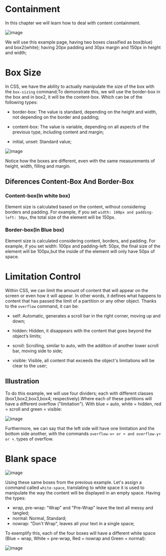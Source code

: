 # Containment 
In this chapter we will learn how to deal with content containment.
 
![image](https://github.com/Karlos-Eduardo-Mrqs/Construcao-Html-Css-Javascript/assets/172524894/4192dd64-b140-49ca-9707-446cc1db1741)

We will use this example page, having two boxes classified as box(blue) and box2(white); having 20px padding and 30px margin and 150px in height and width;

# Box Size
In CSS, we have the ability to actually manipulate the size of the box with the ``box-sizing`` command;To demonstrate this, we will use the border-box in the box and in box2, it will be the content-box. Which can be of the following types:

- border-box:
The value is standard, depending on the height and width, not depending on the border and padding;

- content-box:
The value is variable, depending on all aspects of the previous type, including content and margin;

- initial, unset:
Standard value;

![image](https://github.com/Karlos-Eduardo-Mrqs/Construcao-Html-Css-Javascript/assets/172524894/a85ababc-5744-4756-9b43-700d2ba1ac67)

Notice how the boxes are different, even with the same measurements of height, width, filling and margin.

## Diferences Content-Box And Border-Box

### Content-box(In white box)
Element size is calculated based on the content, without considering borders and padding. For example, if you set ``width: 100px and padding-left: 50px``, the total size of the element will be 150px.  

### Border-box(In Blue box)
Element size is calculated considering content, borders, and padding. For example, if you set width: 100px and padding-left: 50px, the final size of the element will be 100px,but the inside of the element will only have 50px of space.

# Limitation Control
Within CSS, we can limit the amount of content that will appear on the screen or even how it will appear.
In other words, it defines what happens to content that has passed the limit of a partition or any other object.
Thanks to the ``overflow`` command, it can be:
- self:
Automatic, generates a scroll bar in the right corner, moving up and down;

- hidden:
Hidden, it disappears with the content that goes beyond the object’s limits;

- scroll:
Scrolling, similar to auto, with the addition of another lower scroll bar, moving side to side;

- visible:
Visible, all content that exceeds the object's limitations will be clear to the user;

## Illustration
To do this example, we will use four dividers; each with different classes (box1,box2,box3,box4; respectively).Where each of these partitions will have a different overflow ("limitation"). With blue = auto, white = hidden, red = scroll and green = visible:

![image](https://github.com/Karlos-Eduardo-Mrqs/Construcao-Html-Css-Javascript/assets/172524894/96adc5e6-aab0-4509-9e1d-35c1de556327)

Furthermore, we can say that the left side will have one limitation and the bottom side another, with the commands ``overflow-x⬅️ or ➡️ and overflow-y⬆️ or ⬇️``. types of overflow.

# Blank space 

![image](https://github.com/Karlos-Eduardo-Mrqs/Construcao-Html-Css-Javascript/assets/172524894/96adc5e6-aab0-4509-9e1d-35c1de556327)

Using these same boxes from the previous example. Let's assign a command called ``white-space``, translating to white space it is used to manipulate the way the content will be displayed in an empty space. Having the types:

- wrap, pre-wrap:
"Wrap" and "Pre-Wrap" leave the text all messy and tangled;
- normal:
Normal, Standard;
- nowrap:
"Don't Wrap", leaves all your text in a single space;

To exemplify this, each of the four boxes will have a different white space (Blue = wrap, White = pre-wrap, Red = nowrap and Green = normal):

![image](https://github.com/Karlos-Eduardo-Mrqs/Construcao-Html-Css-Javascript/assets/172524894/127f2b3f-dc54-491a-b6ae-aa41863478c1)